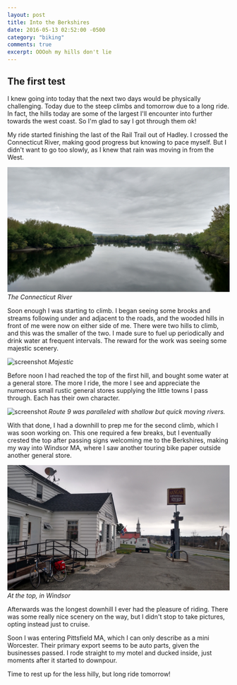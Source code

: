 ```yaml
---
layout: post
title: Into the Berkshires
date: 2016-05-13 02:52:00 -0500
category: "biking"
comments: true
excerpt: OOOoh my hills don't lie
---
```

## The first test

I knew going into today that the next two days would be physically challenging. Today due to the steep climbs and tomorrow due to a long ride. In fact, the hills today are some of the largest I'll encounter into further towards the west coast. So I'm glad to say I got through them ok!

My ride started finishing the last of the Rail Trail out of Hadley. I crossed the Connecticut River, making good progress but knowing to pace myself. But I didn't want to go too slowly, as I knew that rain was moving in from the West.

![screenshot](https://raw.githubusercontent.com/glenlovett/glenlovett.github.io/master/assets/IMG_20160513_093200065_HDR.jpg)
*The Connecticut River*

Soon enough I was starting to climb. I began seeing some brooks and streams following under and adjacent to the roads, and the wooded hills in front of me were now on either side of me. There were two hills to climb, and this was the smaller of the two. I made sure to fuel up periodically and drink water at frequent intervals. The reward for the work was seeing some majestic scenery.

![screenshot](https://raw.githubusercontent.com/glenlovett/glenlovett.github.io/master/assets/IMG_20160513_104944116.jpg)
*Majestic*

Before noon I had reached the top of the first hill, and bought some water at a general store. The more I ride, the more I see and appreciate the numerous small rustic general stores supplying the little towns I pass through. Each has their own character.

![screenshot](https://raw.githubusercontent.com/glenlovett/glenlovett.github.io/master/assets/IMG_20160513_115351619_HDR.jpg)
*Route 9 was paralleled with shallow but quick moving rivers.*

With that done, I had a downhill to prep me for the second climb, which I was soon working on. This one required a few breaks, but I eventually crested the top after passing signs welcoming me to the Berkshires, making my way into Windsor MA, where I saw another touring bike paper outside another general store.

![screenshot](https://raw.githubusercontent.com/glenlovett/glenlovett.github.io/master/assets/IMG_20160513_132042888_HDR.jpg)
*At the top, in Windsor*

Afterwards was the longest downhill I ever had the pleasure of riding. There was some really nice scenery on the way, but I didn't stop to take pictures, opting instead just to cruise.

Soon I was entering Pittsfield MA, which I can only describe as a mini Worcester. Their primary export seems to be auto parts, given the businesses passed. I rode straight to my motel and ducked inside, just moments after it started to downpour.

Time to rest up for the less hilly, but long ride tomorrow!
